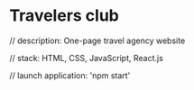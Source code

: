 # Travelers club

// description:
One-page travel agency website

// stack:
HTML, CSS, JavaScript, React.js

// launch application:
'npm start'
